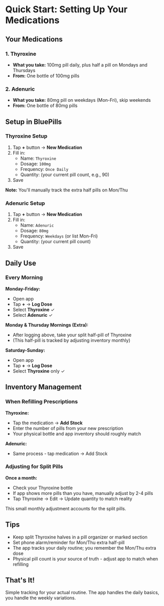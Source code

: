 # Quick Start: Setting Up Your Medications

## Your Medications

### 1. Thyroxine
- **What you take:** 100mg pill daily, plus half a pill on Mondays and Thursdays
- **From:** One bottle of 100mg pills

### 2. Adenuric  
- **What you take:** 80mg pill on weekdays (Mon-Fri), skip weekends
- **From:** One bottle of 80mg pills

## Setup in BluePills

### Thyroxine Setup

1. Tap **+** button → **New Medication**
2. Fill in:
   - Name: `Thyroxine`
   - Dosage: `100mg`
   - Frequency: `Once Daily`
   - Quantity: (your current pill count, e.g., 90)
3. Save

**Note:** You'll manually track the extra half pills on Mon/Thu

### Adenuric Setup

1. Tap **+** button → **New Medication**
2. Fill in:
   - Name: `Adenuric`
   - Dosage: `80mg`
   - Frequency: `Weekdays` (or list Mon-Fri)
   - Quantity: (your current pill count)
3. Save

## Daily Use

### Every Morning

**Monday-Friday:**
- Open app
- Tap **+** → **Log Dose**
- Select **Thyroxine** ✓
- Select **Adenuric** ✓

**Monday & Thursday Mornings (Extra):**
- After logging above, take your split half-pill of Thyroxine
- (This half-pill is tracked by adjusting inventory monthly)

**Saturday-Sunday:**
- Open app
- Tap **+** → **Log Dose**  
- Select **Thyroxine** only ✓

## Inventory Management

### When Refilling Prescriptions

**Thyroxine:**
- Tap the medication → **Add Stock**
- Enter the number of pills from your new prescription
- Your physical bottle and app inventory should roughly match

**Adenuric:**
- Same process - tap medication → Add Stock

### Adjusting for Split Pills

**Once a month:**
- Check your Thyroxine bottle
- If app shows more pills than you have, manually adjust by 2-4 pills
- Tap Thyroxine → Edit → Update quantity to match reality

This small monthly adjustment accounts for the split pills.

## Tips

- Keep split Thyroxine halves in a pill organizer or marked section
- Set phone alarm/reminder for Mon/Thu extra half-pill
- The app tracks your daily routine; you remember the Mon/Thu extra dose
- Physical pill count is your source of truth - adjust app to match when refilling

## That's It!

Simple tracking for your actual routine. The app handles the daily basics, you handle the weekly variations.
